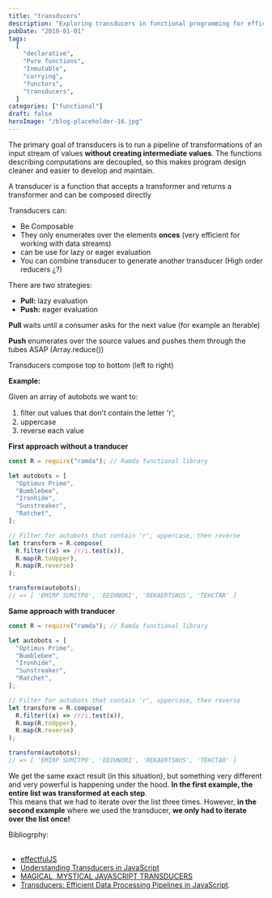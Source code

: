 ```yaml
---
title: "transducers"
description: "Exploring transducers in functional programming for efficient data transformation pipelines without creating intermediate values"
pubDate: "2019-01-01"
tags:
  [
    "declarative",
    "Pure functions",
    "Inmutable",
    "currying",
    "functors",
    "transducers",
  ]
categories: ["functional"]
draft: false
heroImage: "/blog-placeholder-16.jpg"
---
```


The primary goal of transducers is to run a pipeline of transformations of an input stream of
values **without creating intermediate values**. The functions describing computations are
decoupled, so this makes program design cleaner and easier to develop and maintain.

A transducer is a function that accepts a transformer and returns a transformer and can be composed directly

Transducers can:

- Be Composable
- They only enumerates over the elements **onces** (very efficient for working with data streams)
- can be use for lazy or eager evaluation
- You can combine transducer to generate another transducer (High order reducers ¿?)

There are two strategies:

- **Pull:** lazy evaluation
- **Push:** eager evaluation

**Pull** waits until a consumer asks for the next value (for example an Iterable)

**Push** enumerates over the source values and pushes them through the tubes ASAP (Array.reduce())

Transducers compose top to bottom (left to right)

**Example:**

Given an array of autobots we want to:

1. ﬁlter out values that don't contain the letter 'r',
2. uppercase
3. reverse each value

**First approach without a tranducer**

```javascript
const R = require("ramda"); // Ramda functional library

let autobots = [
  "Optimus Prime",
  "Bumblebee",
  "Ironhide",
  "Sunstreaker",
  "Ratchet",
];

// Filter for autobots that contain 'r', uppercase, then reverse
let transform = R.compose(
  R.filter((x) => /r/i.test(x)),
  R.map(R.toUpper),
  R.map(R.reverse)
);

transform(autobots);
// => [ 'EMIRP SUMITPO', 'EDIHNORI', 'REKAERTSNUS', 'TEHCTAR' ]
```

**Same approach with tranducer**

```javascript
const R = require("ramda"); // Ramda functional library

let autobots = [
  "Optimus Prime",
  "Bumblebee",
  "Ironhide",
  "Sunstreaker",
  "Ratchet",
];

// Filter for autobots that contain 'r', uppercase, then reverse
let transform = R.compose(
  R.filter((x) => /r/i.test(x)),
  R.map(R.toUpper),
  R.map(R.reverse)
);

transform(autobots);
// => [ 'EMIRP SUMITPO', 'EDIHNORI', 'REKAERTSNUS', 'TEHCTAR' ]
```

We get the same exact result (in this situation), but something very different and very powerful
is happening under the hood. **In the first example, the entire list was transformed at each step**.<br>
This means that we had to iterate over the list three times. However, **in the second example**
where we used the transducer, **we only had to iterate over the list once!**

<div class="bibliography">
Bibliogrphy:<br><br>

- [effectfulJS](https://github.com/awto/effectfuljs/tree/master/packages/transducers)
- [Understanding Transducers in JavaScript](https://medium.com/@roman01la/understanding-transducers-in-javascript-3500d3bd9624)
- [MAGICAL, MYSTICAL JAVASCRIPT TRANSDUCERS](https://jrsinclair.com/articles/2019/magical-mystical-js-transducers/)
- [Transducers: Efficient Data Processing Pipelines in JavaScript](https://medium.com/javascript-scene/transducers-efficient-data-processing-pipelines-in-javascript-7985330fe73d).
</div>
